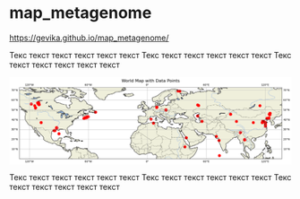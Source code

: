 # map_metagenome
https://gevika.github.io/map_metagenome/

Текс текст текст текст текст текст
Текс текст текст текст текст текст
Текс текст текст текст текст текст

<!-- START-MAP-INSERT -->
<img src="./images/map_image.png" alt="My Map" style="display:block; margin: 0 auto;">
<!-- END-MAP-INSERT -->

Текс текст текст текст текст текст
Текс текст текст текст текст текст
Текс текст текст текст текст текст
